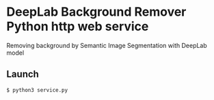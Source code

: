 # DeepLab Background Remover Python http web service
Removing background by Semantic Image Segmentation with DeepLab model
## Launch
```
$ python3 service.py
```

